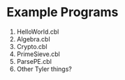 # Example Programs
1. HelloWorld.cbl
2. Algebra.cbl
3. Crypto.cbl
4. PrimeSieve.cbl
5. ParsePE.cbl
6. Other Tyler things?